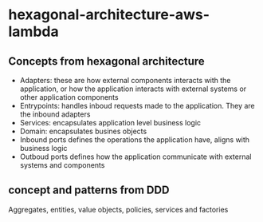# hexagonal-architecture-aws-lambda

## Concepts from hexagonal architecture
- Adapters: these are how external components interacts with the application, or how the application interacts with external systems or other application components
- Entrypoints: handles inboud requests made to the application. They are the inbound adapters
- Services: encapsulates application level business logic
- Domain: encapsulates busines objects
- Inbound ports defines the operations the application have, aligns with business logic
- Outboud ports defines how the application communicate with external systems and components

## concept and patterns from DDD
Aggregates, entities, value objects, policies, services and factories
